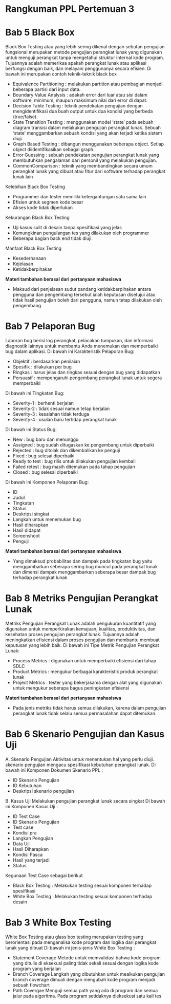 # Rangkuman PPL Pertemuan 3
#  Bab 5 Black Box
Black Box Testing atau yang lebih sering dikenal dengan sebutan pengujian fungsional merupakan metode pengujian perangkat lunak yang digunakan untuk menguji perangkat tanpa mengetahui struktur internal kode program.
Tujuannya adalah memeriksa apakah perangkat lunak atau aplikasi berfungsi dengan baik, dan melayani penggunanya secara efisien.
Di bawah ini merupakan contoh teknik-teknik black box
-	Equivalence Partitioning : melakukan partition atau pembagian menjadi beberapa partisi dari input data.
-	Boundary Value Analysis  : adakah error dari luar atau sisi dalam software, minimum, maupun maksimum nilai dari error di dapat.
-	Decision Table Testing   : teknik pendekatan pengujian dengan mengidentifikasi dua buah output untuk dua kondisi yang berbeda (true/false).
-	State Transition Testing : menggunakan model ‘state’ pada sebuah diagram transisi dalam melakukan pengujian perangkat lunak. Sebuah ‘state’ menggambarkan sebuah kondisi yang akan terjadi ketika sistem diuji.
-	Graph Based Testing      : dibangun menggunakan beberapa object. Setiap object diidentifikasikan sebagai graph.
- 	Error Guessing		 : sebuah pendekatan pengujian perangkat lunak yang membutuhkan pengalaman dari personil yang melakukan pengujian.
-	CommonComparison	 : teknik yang membandingkan secara umum perangkat lunak yang dibuat atau fitur dari software terhadap perangkat lunak lain 

Kelebihan Black Box Testing
-	Programmer dan tester memiliki ketergantungan satu sama lain
-	Efisien untuk segmen kode besar
-	Akses kode tidak diperlukan

Kekurangan Black Box Testing
-	Uji kasus sulit di desain tanpa spesifikasi yang jelas
-	Kemungkinan pengulangan tes yang dilakukan oleh programmer
-	Beberapa bagian back end tidak diuji.

Manfaat Black Box Testing
-	Kesederhanaan
-	Kejelasan
-	Ketidakberpihakan

**Materi tambahan berasal  dari pertanyaan mahasiswa** 

- Maksud dari penjelasan sudut pandang ketidakberpihakan antara pengguna dan pengembang tersebut ialah keputusan disetujui atau tidak hasil pengujian boleh dari pengguna, namun tetap dilakukan oleh pengembang

# Bab 7 Pelaporan Bug
Laporan bug berisi log perangkat, pelacakan tumpukan, dan informasi diagnostik lainnya untuk membantu Anda menemukan dan memperbaiki bug dalam aplikasi.
Di bawah ini Karakteristik Pelaporan Bug:
- Objektif  : berdasarkan penilaian
- Spesifik  : dilakukan per bug
- Ringkas   : harus jelas dan ringkas sesuai dengan bug yang didapatkan
- Persuasif : mempengaruhi pengembang perangkat lunak untuk segera memperbaiki

Di bawah ini Tingkatan Bug:
- Severity-1 : berhenti berjalan
- Severity-2 : tidak sesuai namun tetap berjalan
- Severity-3 : kesalahan tidak terduga
- Severity-4 : usulan baru terhdap perangkat lunak

Di bawah ini Status Bug:
- New      	: bug baru dan menunggu
- Assigned 	: bug sudah ditugaskan ke pengembang untuk diperbaiki 
- Rejected 	: bug ditolak dan dikembalikan ke penguji
- Fixed    	: bug selesai diperbaiki
- Ready to test : bug rilis untuk dilakukan pengujian kembali
- Failed retest : bug masih ditemukan pada tahap pengujian  
- Closed        : bug selesai diperbaiki

Di bawah ini Komponen Pelaporan Bug:
- ID  
- Judul
- Tingkatan
- Status
- Deskripsi singkat
- Langkah untuk menemukan bug
- Hasil diharapkan
- Hasil didapat
- Screenshoot
- Penguji

**Materi tambahan berasal  dari pertanyaan mahasiswa** 

- Yang dimaksud probabilitas dan dampak pada tingkatan bug yaitu menggambarkan seberapa sering bug muncul pada perangkat lunak dan dimensi dampak menggambarkan seberapa besar dampak bug terhadap perangkat lunak

# Bab 8 Metriks Pengujian Perangkat Lunak
Metriks Pengujian Perangkat Lunak adalah pengukuran kuantitatif yang digunakan untuk memperkirakan kemajuan, kualitas, produktivitas, dan  kesehatan proses pengujian perangkat  lunak.
Tujuannya adalah meningkatkan efisiensi dalam proses pengujian dan membantu membuat keputusan yang lebih baik.
Di bawah ini Tipe Metrik Pengujian Perangkat Lunak:
-	Process Metrics : digunakan untuk memperbaiki efisiensi dari tahap SDLC 
- 	Product Metrics : mengukur berbagai karakteristik produk perangkat lunak
- 	Project Metrics : tester yang bekerjasama dengan alat yang digunakan untuk mengukur seberapa bagus peningkatan efisiensi 

**Materi tambahan berasal  dari pertanyaan mahasiswa** 

- Pada jenis metriks tidak harus semua dilakukan, karena dalam pengujian perangkat lunak tidak selalu semua permasalahan dapat ditemukan.

# Bab 6 Skenario Pengujian dan Kasus Uji
A. Skenario Pengujian
Aktivitas untuk menentukan hal yang perlu diuji. skenario pengujian mengacu spesifikasi kebutuhan perangkat lunak. 
Di bawah ini Komponen Dokumen Skenario PPL :
- ID Skenario Pengujian
- ID Kebutuhan 
- Deskripsi skenario pengujian 

B. Kasus Uji
Melakukan pengujian perangkat lunak secara singkat
Di bawah ini Komponen Kasus Uji :
- ID Test Case
- ID Skenario Pengujian
- Test case
- Kondisi pra
- Langkah Pengujian
- Data Uji
- Hasil Diharapkan
- Kondisi Pasca
- Hasil yang terjadi
- Status

Kegunaan Test Case sebagai berikut
- Black Box Testing : Melakukan testing sesuai komponen terhadap spesifikasi
- White Box Testing : Melakukan testing sesuai komponen terhadap desain

# Bab 3 White Box Testing
White Box Testing atau glass box testing merupakan testing yang berorientasi pada menganalisa kode program dan logika dari perangkat lunak yang dibuat
Di bawah ini jenis-jenis White Box Testing :
- Statement Coverage
Metode untuk memvalidasi bahwa kode program yang ditulis di eksekusi paling tidak sekali sesuai dengan logika kode program yang berjalan
- Branch Coverage
Langkah yang dibutuhkan untuk mealkukan pengujian branch coverage dimuali dengan mengubah kode program menjadi sebuah flowchart 
- Path Covergae
Menguji semua path yang ada di program dan semua jalur pada algoritma. Pada program setidaknya dieksekusi satu kali tes
